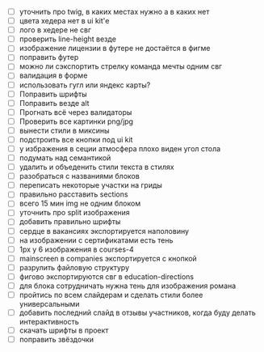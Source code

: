 - [ ] уточнить про twig, в каких местах нужно а в каких нет
- [ ] цвета хедера нет в ui kit'е
- [ ] лого в хедере не свг
- [ ] проверить line-height везде
- [ ] изображение лицензии в футере не достаётся в фигме
- [ ] поправить футер
- [ ] можно ли сэкспортить стрелку команда мечты одним свг
- [ ] валидация в форме
- [ ] использовать гугл или яндекс карты?
- [ ] Поправить шрифты
- [ ] Поправить везде alt
- [ ] Прогнать всё через валидаторы
- [ ] Проверить все картинки png/jpg
- [ ] вынести стили в миксины
- [ ] подстроить все кнопки под ui kit
- [ ] у избражения в сеции атмосфера плохо виден угол стола
- [ ] подумать над семантикой
- [ ] удалить и объеденить стили текста в стилях
- [ ] разобраться с названиями блоков
- [ ] переписать некоторые участки на гриды
- [ ] правильно расставить sections
- [ ] всего 15 мин img не одним блоком
- [ ] уточнить про split изображения
- [ ] добавить правильно шрифты
- [ ] сердце в вакансиях экспортируется наполовину
- [ ] на изображении с сертификатами есть тень
- [ ] 1px у 6 изображения в courses-4
- [ ] mainscreen в companies экспортируется с кнопкой
- [ ] разрулить файловую структуру
- [ ] фигово экспортируются свг в education-directions
- [ ] для блока сотрудничать нужна тень для изображения романа
- [ ] пройтись по всем слайдерам и сделать стили более универсальными
- [ ] добавить последний слайд в отзывы участников, когда буду делать интерактивность
- [ ] скачать шрифты в проект
- [ ] поправить звёздочки
